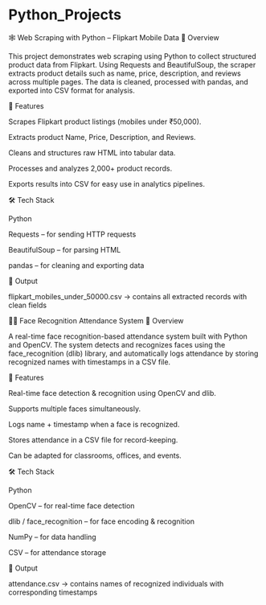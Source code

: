 # Python_Projects
🕸️ Web Scraping with Python – Flipkart Mobile Data
📌 Overview

This project demonstrates web scraping using Python to collect structured product data from Flipkart. Using Requests and BeautifulSoup, the scraper extracts product details such as name, price, description, and reviews across multiple pages. The data is cleaned, processed with pandas, and exported into CSV format for analysis.

🚀 Features

Scrapes Flipkart product listings (mobiles under ₹50,000).

Extracts product Name, Price, Description, and Reviews.

Cleans and structures raw HTML into tabular data.

Processes and analyzes 2,000+ product records.

Exports results into CSV for easy use in analytics pipelines.

🛠 Tech Stack

Python

Requests – for sending HTTP requests

BeautifulSoup – for parsing HTML

pandas – for cleaning and exporting data

📂 Output

flipkart_mobiles_under_50000.csv → contains all extracted records with clean fields

👨‍💻 Face Recognition Attendance System
📌 Overview

A real-time face recognition-based attendance system built with Python and OpenCV. The system detects and recognizes faces using the face_recognition (dlib) library, and automatically logs attendance by storing recognized names with timestamps in a CSV file.

🚀 Features

Real-time face detection & recognition using OpenCV and dlib.

Supports multiple faces simultaneously.

Logs name + timestamp when a face is recognized.

Stores attendance in a CSV file for record-keeping.

Can be adapted for classrooms, offices, and events.

🛠 Tech Stack

Python

OpenCV – for real-time face detection

dlib / face_recognition – for face encoding & recognition

NumPy – for data handling

CSV – for attendance storage

📂 Output

attendance.csv → contains names of recognized individuals with corresponding timestamps
